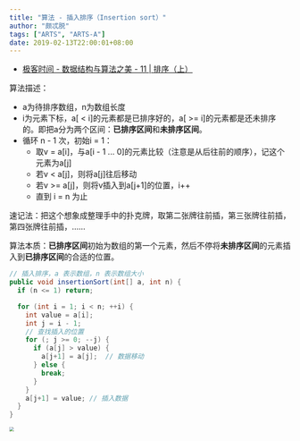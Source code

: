 ```yaml
---
title: "算法 - 插入排序（Insertion sort）"
author: "颇忒脱"
tags: ["ARTS", "ARTS-A"]
date: 2019-02-13T22:00:01+08:00
---
```


<!--more-->

* [极客时间 - 数据结构与算法之美 - 11 | 排序（上）][1]

算法描述：

* a为待排序数组，n为数组长度
* i为元素下标，a[ < i]的元素都是已排序好的，a[ >= i]的元素都是还未排序的。即把a分为两个区间：**已排序区间**和**未排序区间**。
* 循环 n - 1 次，初始i = 1：
  * 取v = a[i]，与a[i - 1 ... 0]的元素比较（注意是从后往前的顺序），记这个元素为a[j]
  * 若v < a[j]，则将a[j]往后移动
  * 若v >= a[j]，则将v插入到a[j+1]的位置，i++
  * 直到 i = n 为止

速记法：把这个想象成整理手中的扑克牌，取第二张牌往前插，第三张牌往前插，第四张牌往前插，……

算法本质：**已排序区间**初始为数组的第一个元素，然后不停将**未排序区间**的元素插入到**已排序区间**的合适的位置。

```java
// 插入排序，a 表示数组，n 表示数组大小
public void insertionSort(int[] a, int n) {
  if (n <= 1) return;

  for (int i = 1; i < n; ++i) {
    int value = a[i];
    int j = i - 1;
    // 查找插入的位置
    for (; j >= 0; --j) {
      if (a[j] > value) {
        a[j+1] = a[j];  // 数据移动
      } else {
        break;
      }
    }
    a[j+1] = value; // 插入数据
  }
}
```

<img src="../sort/insertion-sort.png" style="zoom:50%" />

[1]: https://time.geekbang.org/column/article/41802
